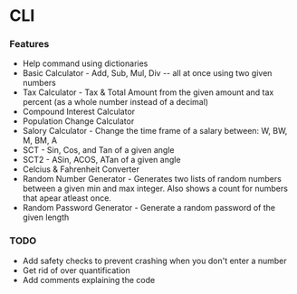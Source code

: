 # CLI

### Features
- Help command using dictionaries
- Basic Calculator - Add, Sub, Mul, Div -- all at once using two given numbers
- Tax Calculator - Tax & Total Amount from the given amount and tax percent (as a whole number instead of a decimal)
- Compound Interest Calculator
- Population Change Calculator
- Salory Calculator - Change the time frame of a salary between: W, BW, M, BM, A
- SCT - Sin, Cos, and Tan of a given angle
- SCT2 - ASin, ACOS, ATan of a given angle
- Celcius & Fahrenheit Converter
- Random Number Generator - Generates two lists of random numbers between a given min and max integer. Also shows a count for numbers that apear atleast once.
- Random Password Generator - Generate a random password of the given length


### TODO
- Add safety checks to prevent crashing when you don't enter a number
- Get rid of over quantification
- Add comments explaining the code
